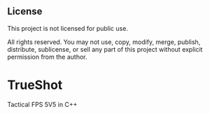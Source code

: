## License

This project is not licensed for public use.

All rights reserved. You may not use, copy, modify, merge, publish, distribute, sublicense, or sell any part of this project without explicit permission from the author.

# TrueShot

Tactical FPS 5V5 in C++
